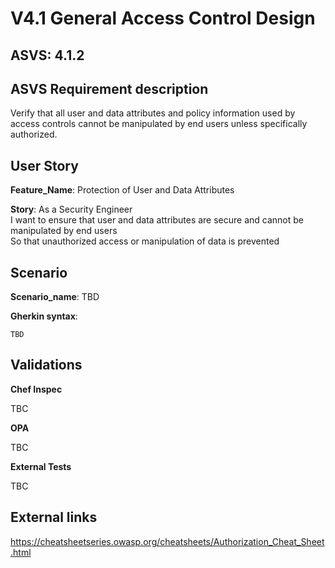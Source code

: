 # V4.1 General Access Control Design

## ASVS: 4.1.2

## ASVS Requirement description

Verify that all user and data attributes and policy information
used by access controls cannot be manipulated by end users
unless specifically authorized.

## User Story

**Feature_Name**: Protection of User and Data Attributes

**Story**:
As a Security Engineer\
I want to ensure that user and data attributes are secure and cannot be manipulated by end users\
So that unauthorized access or manipulation of data is prevented

## Scenario

**Scenario_name**: TBD

**Gherkin syntax**:

```gherkin
TBD
```

## Validations

**Chef Inspec**

TBC

**OPA**

TBC

**External Tests**

TBC

## External links

<https://cheatsheetseries.owasp.org/cheatsheets/Authorization_Cheat_Sheet.html>
